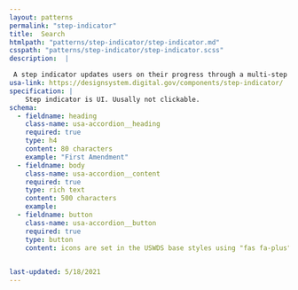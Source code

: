 ```yaml
---
layout: patterns
permalink: "step-indicator"
title:  Search
htmlpath: "patterns/step-indicator/step-indicator.md"
csspath: "patterns/step-indicator/step-indicator.scss"
description:  |

 A step indicator updates users on their progress through a multi-step process.
usa-link: https://designsystem.digital.gov/components/step-indicator/
specification: |
    Step indicator is UI. Uusally not clickable.
schema: 
  - fieldname: heading
    class-name: usa-accordion__heading
    required: true
    type: h4
    content: 80 characters
    example: "First Amendment"
  - fieldname: body
    class-name: usa-accordion__content
    required: true
    type: rich text
    content: 500 characters
    example: 
  - fieldname: button
    class-name: usa-accordion__button
    required: true
    type: button
    content: icons are set in the USWDS base styles using "fas fa-plus" and "fas fa-minus".
 

last-updated: 5/18/2021
---
```

<!--- if extra information is needed for this pattern, write here in Markdown. -->
<!--- to learn markdown format go to https://docs.github.com/en/github/writing-on-github/basic-writing-and-formatting-syntax -->


